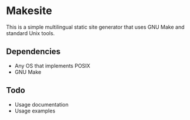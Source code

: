 # Makesite

This is a simple multilingual static site generator that uses GNU Make and standard Unix tools.

## Dependencies

- Any OS that implements POSIX
- GNU Make

## Todo

- Usage documentation
- Usage examples
